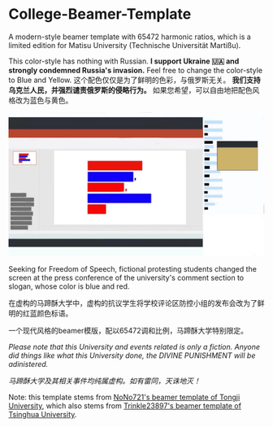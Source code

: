# College-Beamer-Template

A modern-style beamer template with 65472 harmonic ratios, which is a limited edition for Matisu University (Technische Universität Martißu).

This color-style has nothing with Russian. **I support Ukraine 🇺🇦 and strongly condemned Russia's invasion.** Feel free to change the color-style to Blue and Yellow.
这个配色仅仅是为了鲜明的色彩，与俄罗斯无关。 **我们支持乌克兰人民，并强烈谴责俄罗斯的侵略行为。** 如果您希望，可以自由地把配色风格改为蓝色与黄色。

![Fictive student protests in fictive Matisu University. 虚构的马蹄酥大学虚构的学生抗议事件。](fig1.jpg)

Seeking for Freedom of Speech, fictional protesting students changed the screen at the press conference of the university's comment section to slogan, whose color is blue and red.

在虚构的马蹄酥大学中，虚构的抗议学生将学校评论区防控小组的发布会改为了鲜明的红蓝颜色标语。

一个现代风格的beamer模版，配以65472调和比例，马蹄酥大学特别限定。

*Please note that this University and events related is only a fiction. Anyone did things like what this University done, the DIVINE PUNISHMENT will be adinistered.*

*马蹄酥大学及其相关事件均纯属虚构。如有雷同，天诛地灭！*

Note: this template stems from [NoNo721's beamer template of Tongji University](https://github.com/NoNo721/College-Beamer-Template), which also stems from [Trinkle23897's beamer template of Tsinghua University](https://github.com/Trinkle23897/THU-Beamer-Theme).
